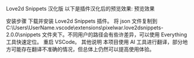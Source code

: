 
Love2d Snippets 汉化版
以下是插件汉化后的预览效果: 预览效果

安装步骤
下载并安装 Love2d Snippets 插件。
将 json 文件复制到 C:\Users\UserName\.vscode\extensions\pixelwar.love2dsnippets-2.0.0\snippets 文件夹下。不同用户的路径会有些许差异，可以使用 Everything 工具快速定位。
重启 VSCode。
其他说明
本项目使用 AI 工具进行翻译，部分地方可能存在翻译不准确的情况，但总体上仍然可以提高使用体验。
